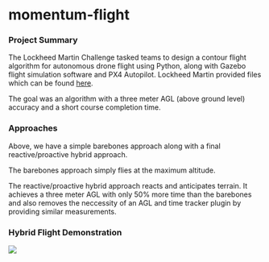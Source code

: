 # momentum-flight

### Project Summary ###

The Lockheed Martin Challenge tasked teams to design a contour flight algorithm for autonomous drone flight using Python, along with Gazebo flight simulation software and PX4 Autopilot. Lockheed Martin provided files which can be found [here](https://github.com/katabeta/lm-mit-momentum).

The goal was an algorithm with a three meter AGL (above ground level) accuracy and a short course completion time.

### Approaches ###

Above, we have a simple barebones approach along with a final reactive/proactive hybrid approach. 

The barebones approach simply flies at the maximum altitude. 

The reactive/proactive hybrid approach reacts and anticipates terrain. It achieves a three meter AGL with only 50% more time than the barebones and also removes the neccessity of an AGL and time tracker plugin by providing similar measurements.

### Hybrid Flight Demonstration ###

![](flight.gif)
